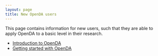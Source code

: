 ```yaml
---
layout: page
title: New OpenDA users
---
```

This page contains information for new users, such that they are able to apply OpenDA to a basic level in their research.

* [Introduction to OpenDA](https://openda-association.github.io/wiki/introduction_openda)
* [Getting started with OpenDA](https://openda-association.github.io/wiki/Getting_started)
